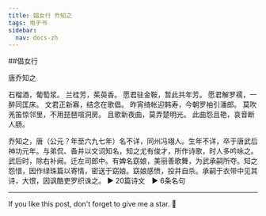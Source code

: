 ```yaml
---
title: 娼女行 乔知之
tags: 电子书
sidebar:
  nav: docs-zh
---
```


##倡女行

唐乔知之

石榴酒，葡萄浆。
兰桂芳，茱萸香。
愿君驻金鞍，暂此共年芳。
愿君解罗襦，一醉同匡床。
文君正新寡，结念在歌倡。
昨宵绮帐迎韩寿，今朝罗袖引潘郎。
莫吹羌笛惊邻里，不用琵琶喧洞房。
且歌新夜曲，莫弄楚明光。
此曲怨且艳，哀音断人肠。


乔知之，唐（公元？年至六九七年）名不详，同州冯翊人。生年不详，卒于唐武后神功元年。与弟侃、备并以文词知名，知之尤有俊才，所作诗歌，时人多吟咏之。武后时，除右补阙。迁左司郎中。有婢名窈娘，美丽善歌舞，为武承嗣所夺。知之怨惜，因作绿珠篇以寄情，密送于窈娘。窈娘感愤，投井自杀。承嗣于衣带中见其诗，大恨，因讽酷吏罗织诛之。
► 20篇诗文　► 6条名句

<!--more-->

---

If you like this post, don't forget to give me a star. :star2:

